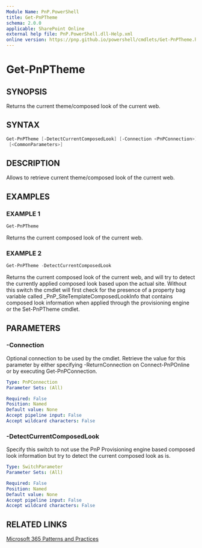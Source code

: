 ```yaml
---
Module Name: PnP.PowerShell
title: Get-PnPTheme
schema: 2.0.0
applicable: SharePoint Online
external help file: PnP.PowerShell.dll-Help.xml
online version: https://pnp.github.io/powershell/cmdlets/Get-PnPTheme.html
---
```

 
# Get-PnPTheme

## SYNOPSIS
Returns the current theme/composed look of the current web.

## SYNTAX

```powershell
Get-PnPTheme [-DetectCurrentComposedLook] [-Connection <PnPConnection>]
 [<CommonParameters>]
```

## DESCRIPTION

Allows to retrieve current theme/composed look of the current web.

## EXAMPLES

### EXAMPLE 1
```powershell
Get-PnPTheme
```

Returns the current composed look of the current web.

### EXAMPLE 2
```powershell
Get-PnPTheme -DetectCurrentComposedLook
```

Returns the current composed look of the current web, and will try to detect the currently applied composed look based upon the actual site. Without this switch the cmdlet will first check for the presence of a property bag variable called _PnP_SiteTemplateComposedLookInfo that contains composed look information when applied through the provisioning engine or the Set-PnPTheme cmdlet.

## PARAMETERS

### -Connection
Optional connection to be used by the cmdlet. Retrieve the value for this parameter by either specifying -ReturnConnection on Connect-PnPOnline or by executing Get-PnPConnection.

```yaml
Type: PnPConnection
Parameter Sets: (All)

Required: False
Position: Named
Default value: None
Accept pipeline input: False
Accept wildcard characters: False
```

### -DetectCurrentComposedLook
Specify this switch to not use the PnP Provisioning engine based composed look information but try to detect the current composed look as is.

```yaml
Type: SwitchParameter
Parameter Sets: (All)

Required: False
Position: Named
Default value: None
Accept pipeline input: False
Accept wildcard characters: False
```



## RELATED LINKS

[Microsoft 365 Patterns and Practices](https://aka.ms/m365pnp)

